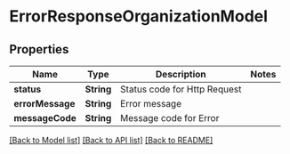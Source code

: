 # ErrorResponseOrganizationModel

## Properties
Name | Type | Description | Notes
------------ | ------------- | ------------- | -------------
**status** | **String** | Status code for Http Request | 
**errorMessage** | **String** | Error message | 
**messageCode** | **String** | Message code for Error | 

[[Back to Model list]](../README.md#documentation-for-models) [[Back to API list]](../README.md#documentation-for-api-endpoints) [[Back to README]](../README.md)


